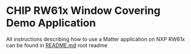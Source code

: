 # CHIP RW61x Window Covering Demo Application

All instructions describing how to use a Matter application on NXP RW61x can be found in [README.md](../../../../all-clusters-app/nxp/rt/rw61x/README.md) root readme